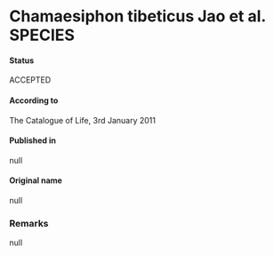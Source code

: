 Chamaesiphon tibeticus Jao et al. SPECIES
=======

#### Status
ACCEPTED

#### According to
The Catalogue of Life, 3rd January 2011

#### Published in
null

#### Original name
null

### Remarks
null